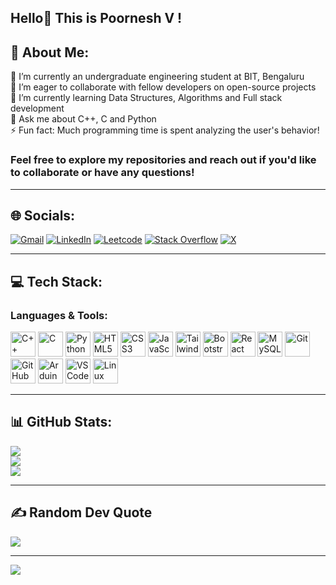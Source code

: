 ## Hello👋 This is Poornesh V !

## 💫 About Me:
🔭 I’m currently an undergraduate engineering student at BIT, Bengaluru<br>🤝 I’m eager to collaborate with fellow developers on open-source projects <br>🌱 I’m currently learning Data Structures, Algorithms and Full stack development<br>💬 Ask me about C++, C and Python <br>⚡ Fun fact: Much programming time is spent analyzing the user's behavior!<br>
### Feel free to explore my repositories and reach out if you'd like to collaborate or have any questions!
<hr>

## 🌐 Socials:
[![Gmail](https://img.shields.io/badge/Gmail-%230077B5.svg?logo=Gmail&logoColor=white)](mailto:poorneshv.2003@gmail.com)
[![LinkedIn](https://img.shields.io/badge/LinkedIn-%230077B5.svg?logo=linkedin&logoColor=white)](https://linkedin.com/in/poorneshv) 
[![Leetcode](https://img.shields.io/badge/Leetcode-%230077B5.svg?logo=leetcode&logoColor=white)](https://leetcode.com/u/poornesh__v/)
[![Stack Overflow](https://img.shields.io/badge/-Stackoverflow-FE7A16?logo=stack-overflow&logoColor=white)](https://stackoverflow.com/users/25344647) 
[![X](https://img.shields.io/badge/X-black.svg?logo=X&logoColor=white)](https://x.com/PoorneshV2) 
<hr>

## 💻 Tech Stack:
### Languages & Tools:  
<p align="left">
  <img src="https://cdn.jsdelivr.net/gh/devicons/devicon/icons/cplusplus/cplusplus-original.svg" alt="C++" width="40" height="40"/>
  <img src="https://cdn.jsdelivr.net/gh/devicons/devicon/icons/c/c-original.svg" alt="C" width="40" height="40"/>
  <img src="https://cdn.jsdelivr.net/gh/devicons/devicon/icons/python/python-original.svg" alt="Python" width="40" height="40"/>
  <img src="https://cdn.jsdelivr.net/gh/devicons/devicon/icons/html5/html5-original.svg" alt="HTML5" width="40" height="40"/>
  <img src="https://cdn.jsdelivr.net/gh/devicons/devicon/icons/css3/css3-original.svg" alt="CSS3" width="40" height="40"/>
  <img src="https://cdn.jsdelivr.net/gh/devicons/devicon/icons/javascript/javascript-original.svg" alt="JavaScript" width="40" height="40"/>
  <img src="https://cdn.jsdelivr.net/gh/devicons/devicon/icons/tailwindcss/tailwindcss-original.svg" alt="TailwindCSS" width="40" height="40"/>
  <img src="https://cdn.jsdelivr.net/gh/devicons/devicon/icons/bootstrap/bootstrap-original.svg" alt="Bootstrap" width="40" height="40"/>
  <img src="https://cdn.jsdelivr.net/gh/devicons/devicon/icons/react/react-original.svg" alt="React" width="40" height="40"/>
  <img src="https://cdn.jsdelivr.net/gh/devicons/devicon/icons/mysql/mysql-original.svg" alt="MySQL" width="40" height="40"/>
  <img src="https://cdn.jsdelivr.net/gh/devicons/devicon/icons/git/git-original.svg" alt="Git" width="40" height="40"/> 
  <img src="https://cdn.jsdelivr.net/gh/devicons/devicon/icons/github/github-original.svg" alt="GitHub" width="40" height="40"/>
  <img src="https://cdn.jsdelivr.net/gh/devicons/devicon/icons/arduino/arduino-original.svg" alt="Arduino" width="40" height="40"/>
  <img src="https://cdn.jsdelivr.net/gh/devicons/devicon/icons/vscode/vscode-original.svg" alt="VS Code" width="40" height="40"/>
  <img src="https://cdn.jsdelivr.net/gh/devicons/devicon/icons/linux/linux-original.svg" alt="Linux" width="40" height="40"/>
</p>
<hr>

## 📊 GitHub Stats:
![](https://github-readme-stats.vercel.app/api?username=POORNESH-V&theme=prussian&hide_border=false&include_all_commits=false&count_private=false)<br/>
![](https://github-readme-streak-stats.herokuapp.com/?user=POORNESH-V&theme=prussian&hide_border=false)<br/>
![](https://github-readme-stats.vercel.app/api/top-langs/?username=POORNESH-V&theme=prussian&hide_border=false&include_all_commits=false&count_private=false&layout=compact)

<hr>

## ✍️ Random Dev Quote
![](https://quotes-github-readme.vercel.app/api?type=horizontal&theme=tokyonight)

---
[![](https://visitcount.itsvg.in/api?id=POORNESH-V&icon=2&color=1)](https://visitcount.itsvg.in)

<!-- Proudly created with GPRM ( https://gprm.itsvg.in ) -->
